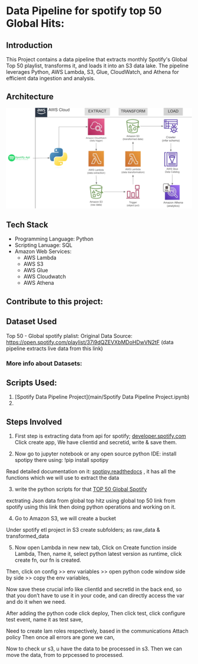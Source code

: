 # Data Pipeline for spotify top 50 Global Hits:

## Introduction
This Project contains a data pipeline that extracts monthly Spotify's Global Top 50 playlist, transforms it, and loads it into an S3 data lake. The pipeline leverages Python, AWS Lambda, S3, Glue, CloudWatch, and Athena for efficient data ingestion and analysis.

## Architecture
![Project Architecture](Architecture.png)

## Tech Stack
- Programming Language: Python
- Scripting Lanuage: SQL
- Amazon Web Services:
  * AWS Lambda
  * AWS S3
  * AWS Glue
  * AWS Cloudwatch
  * AWS Athena
 
## Contribute to this project: 

## Dataset Used
Top 50 - Global spotify plalist: 
Original Data Source: https://open.spotify.com/playlist/37i9dQZEVXbMDoHDwVN2tF (data pipeline extracts live data from this link)

### More info about Datasets:

## Scripts Used:
1. [Spotify Data Pipeline Project](main/Spotify Data Pipeline Project.ipynb)
2. 

## Steps Involved

1. First step is extracting data from api for spotify;
[developer.spotify.com](https://developer.spotify.com/dashboard)
Click create app,
We have clientid and secretid, write & save them.

2. Now go to jupyter notebook or any open source python IDE:
install spotipy there using: !pip install spotipy
 
Read detailed documentation on it: [spotipy.readthedocs](https://spotipy.readthedocs.io/en/2.24.0/)
, it has all the functions which we will use to extract the data

3. write the python scripts for that [TOP 50 Global Spotify](https://open.spotify.com/playlist/1KNl4AYfgZtOVm9KHkhPTF)
   
exctrating Json data from global top hitz using global top 50 link from spotify using this link then doing python operations and working on it.

4. Go to Amazon S3, we will create a bucket

Under spotify etl project in S3 create subfolders; as raw_data & transformed_data
  
5.  Now open Lambda in new new tab,
Click on Create function inside Lambda,
Then, name it, select python latest version as runtime, click create fn, our fn is created.

Then,
click on config >> env variables >> open python code window side by side >> copy the env variables, 
 
Now save these crucial info like clientId and secretId in the back end, so that you don’t have to use it in your code, and can directly access the var and do it when we need.

After adding the python code click deploy,
Then click test, click configure test event, name it as test save,

Need to create Iam roles respectively, based in the communications
Attach policy
Then once all errors are gone we can,

Now to check ur s3, u have the data to be processed in s3.
Then we can move the data, from to prpcessed to processed. 


